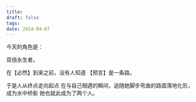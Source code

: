 ```yaml
---
title: 
draft: false
tags: 
date: 2024-04-07
---
```

今天的角色是：

双倍永生者。

在【必然】到来之前，没有人知道
【预言】是一条路。

于是人从终点走向起点
在与自己相遇的瞬间，追随她脚步弯曲的路面落地化形，成为水中桥影
她也就此成为了两个人。